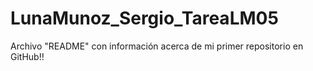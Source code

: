 # LunaMunoz_Sergio_TareaLM05
Archivo "README" con información acerca de mi primer repositorio en GitHub!!
